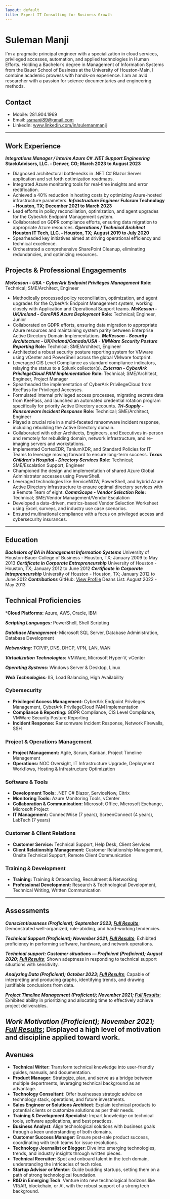 ```yaml
---
layout: default
title: Expert IT Consulting for Business Growth
---
```


# Suleman Manji
I'm a pragmatic principal engineer with a specialization in cloud services, privileged accesses, automation, and applied technologies in Human Efforts. Holding a Bachelor’s degree in Management of Information Systems from the Bauer School of Business at the University of Houston-Main, I combine academic prowess with hands-on experience. I am an avid researcher with a passion for science documentaries and engineering methods.

## Contact
- Mobile: 281.904.1969
- Email: ssmanji89@gmail.com
- LinkedIn: www.linkedin.com/in/sulemanmanji
---
## Work Experience
***Integrations Manager / Interim Azure C# .NET Support Engineering***
**StackAdvisors, LLC. - Denver, CO; March 2023 to August 2023**
- Diagnosed architectural bottlenecks in .NET C# Blazor Server application and set forth optimization roadmaps.
- Integrated Azure monitoring tools for real-time insights and error rectification.
- Achieved a 40% reduction in hosting costs by optimizing Azure-hosted infrastructure parameters.
***Infrastructure Engineer***
**Fulcrum Technology - Houston, TX; December 2021 to March 2023**
- Lead efforts in policy reconciliation, optimization, and agent upgrades for the CyberArk Endpoint Management system.
- Collaborated on GDPR compliance efforts, ensuring data migration to appropriate Azure resources.
***Operations / Technical Architect***
**Houston IT Tech, LLC. - Houston, TX; August 2019 to July 2020**
- Spearheaded key initiatives aimed at driving operational efficiency and technical excellence.
- Orchestrated a comprehensive SharePoint Cleanup, eliminating redundancies, and optimizing resources.

## Projects & Professional Engagements
***McKesson - USA - CyberArk Endpoint Privileges Management***
**Role:** Technical; SME/Architect, Engineer  
- Methodically processed policy reconciliation, optimization, and agent upgrades for the CyberArk Endpoint Management system, working closely with Application and Operational Support teams.
***McKesson - UK/Ireland - CorePAS Azure Deployment***
**Role:** Technical; Engineer, Junior  
- Collaborated on GDPR efforts, ensuring data migration to appropriate Azure resources and maintaining system parity between Enterprise Active Directory Domain Implementations.
***McKesson - Security Architecture - UK/Ireland/Canada/USA - VMWare Security Posture Reporting***
**Role:** Technical; SME/Architect, Engineer  
- Architected a robust security posture reporting system for VMware using vCenter and PowerShell across the global VMware footprint.
- Leveraged CIS Level Compliance as standard compliance indicators, relaying the status to a Splunk collector(s).
***Exterran - CyberArk PrivilegeCloud PAM Implementation***
**Role:** Technical; SME/Architect, Engineer, Project Manager  
- Spearheaded the implementation of CyberArk PrivilegeCloud from KeePass for Privileged Accesses.
- Formulated internal privileged access processes, migrating secrets data from KeePass, and launched an automated credential rotation program specifically for priority Active Directory accounts.
***Tri-Supply - Ransomware Incident Response***
**Role:** Technical; SME/Architect, Engineer  
- Played a crucial role in a multi-faceted ransomware incident response, including rebuilding the Active Directory domain.
- Collaborated with other Architects, Engineers, and Executives in-person and remotely for rebuilding domain, network infrastructure, and re-imaging servers and workstations.
- Implemented CortexEDR, TaniumXDR, and Standard Policies for IT Teams to leverage moving forward to ensure long-term success.
***Texas Children's Hospital - Directory Services***
**Role:** Technical; SME/Escalation Support, Engineer  
- Championed the design and implementation of shared Azure Global Administrator accesses using PowerShell.
- Leveraged technologies like ServiceNOW, PowerShell, and hybrid Azure Active Directory infrastructure to ensure optimal directory services with a Remote Team of eight.
***CommScope - Vendor Selection***
**Role:** Technical; SME/Vendor Management/Vendor Escalation  
- Developed a data-driven, metrics-based Vendor Selection Worksheet using Excel, surveys, and industry use case scenarios.
- Ensured multinational compliance with a focus on privileged access and cybersecurity insurances.

---

## Education
***Bachelors of BA in Management Information Systems***
University of Houston-Bauer College of Business - Houston, TX; January 2009 to May 2013
***Certificate in Corporate Entrepreneurship***
University of Houston - Houston, TX; January 2012 to June 2012
***Certificate in Corporate Intrapreneurship***
University of Houston - Houston, TX; January 2012 to June 2012
***Contributions***
GitHub: [View Profile](https://github.com/ssmanji89)
Deans List: August 2022 - May 2013

## Technical Proficiencies 

***Cloud Platforms:** Azure, AWS, Oracle, IBM

***Scripting Languages:*** PowerShell, Shell Scripting

***Database Management:*** Microsoft SQL Server, Database Administration, Database Development

***Networking:*** TCP/IP, DNS, DHCP, VPN, LAN, WAN

***Virtualization Technologies:*** VMWare, Microsoft Hyper-V, vCenter

***Operating Systems:*** Windows Server & Desktop, Linux

***Web Technologies:*** IIS, Load Balancing, High Availability

### Cybersecurity
- **Privileged Access Management:** CyberArk Endpoint Privileges Management, CyberArk PrivilegeCloud PAM Implementation
- **Compliance & Reporting:** GDPR Compliance, CIS Level Compliance, VMWare Security Posture Reporting
- **Incident Response:** Ransomware Incident Response, Network Firewalls, SSH

### Project & Operations Management
- **Project Management:** Agile, Scrum, Kanban, Project Timeline Management
- **Operations:** NOC Oversight, IT Infrastructure Upgrade, Deployment Workflows, Hosting & Infrastructure Optimization

### Software & Tools 
- **Development Tools:** .NET C# Blazor, ServiceNow, Citrix
- **Monitoring Tools:** Azure Monitoring Tools, vCenter
- **Collaboration & Communication:** Microsoft Office, Microsoft Exchange, Microsoft Project
- **IT Management:** ConnectWise (7 years), ScreenConnect (4 years), LabTech (7 years)

### Customer & Client Relations 
- **Customer Service:** Technical Support, Help Desk, Client Services
- **Client Relationship Management:** Customer Relationship Management, Onsite Technical Support, Remote Client Communication

### Training & Development
- **Training:** Training & Onboarding, Recruitment & Networking
- **Professional Development:** Research & Technological Development, Technical Writing, Written Communication
---
## Assessments
***Conscientiousness (Proficient); September 2023; [Full Results](https://share.indeedassessments.com/attempts/b4a24f57368b55ea4d38da8e75007871eed53dc074545cb7)***; Demonstrated well-organized, rule-abiding, and hard-working tendencies.
  
***Technical Support (Proficient); November 2021; [Full Results](https://share.indeedassessments.com/attempts/5611fa33d2af7f3cac06a66e93bcc1efeed53dc074545cb7)***; Exhibited proficiency in performing software, hardware, and network operations.
  
***Technical support: Customer situations — Proficient (Proficient); August 2020; [Full Results](https://share.indeedassessments.com/attempts/07b4e7e62e91b93ea1f7d9cad8fa05d0eed53dc074545cb7)***; Shown adeptness in responding to technical support situations with sensitivity.
  
***Analyzing Data (Proficient); October 2023; [Full Results](https://share.indeedassessments.com/attempts/37868e532570a885784ff74262097ea8eed53dc074545cb7)***; Capable of interpreting and producing graphs, identifying trends, and drawing justifiable conclusions from data.
  
***Project Timeline Management (Proficient); November 2021; [Full Results](https://share.indeedassessments.com/attempts/ad06e39524d862ffa8083c362fd84210eed53dc074545cb7)***; Exhibited ability in prioritizing and allocating time to effectively achieve project deliverables.
  
***Work Motivation (Proficient); November 2021; [Full Results](https://share.indeedassessments.com/attempts/d5115f7fc85e02b340a34748799d8c29eed53dc074545cb7)***; Displayed a high level of motivation and discipline applied toward work.
---
## Avenues
- **Technical Writer**: Transform technical knowledge into user-friendly guides, manuals, and documentation.
- **Product Manager**: Strategize, plan, and serve as a bridge between multiple departments, leveraging technical background as an advantage.
- **Technology Consultant**: Offer businesses strategic advice on technology stack, operations, and future investments.
- **Sales Engineer or Solutions Architect**: Explain technical products to potential clients or customize solutions as per their needs.
- **Training & Development Specialist**: Impart knowledge on technical tools, software applications, and best practices.
- **Business Analyst**: Align technological solutions with business goals through a keen understanding of both domains.
- **Customer Success Manager**: Ensure post-sale product success, coordinating with tech teams for issue resolutions.
- **Technology Journalist or Blogger**: Dive into emerging technologies, trends, and industry insights through written pieces.
- **Technical Recruiter**: Spot and onboard talent in the tech domain, understanding the intricacies of tech roles.
- **Startup Advisor or Mentor**: Guide budding startups, setting them on a path of strong technological foundation.
- **R&D in Emerging Tech**: Venture into new technological horizons like VR/AR, blockchain, or AI, with the robust support of a strong tech background.
